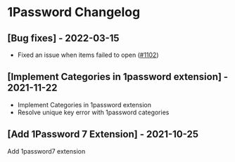 # 1Password Changelog

## [Bug fixes] - 2022-03-15

- Fixed an issue when items failed to open ([#1102](https://github.com/raycast/extensions/issues/1102))

## [Implement Categories in 1password extension] - 2021-11-22

- Implement Categories in 1password extension
- Resolve unique key error with 1password categories

## [Add 1Password 7 Extension] - 2021-10-25

Add 1password7 extension